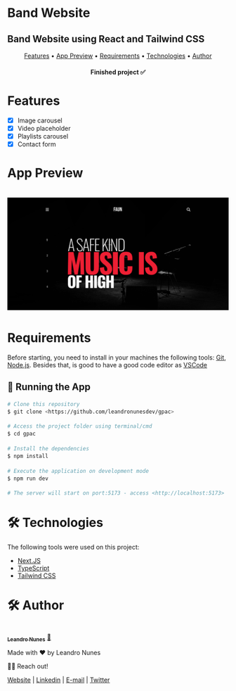 # Band Website

## Band Website using React and Tailwind CSS

<p align="center">
 <a href="#features">Features</a> •
 <a href="#demo">App Preview</a> •
 <a href="#requirements">Requirements</a> •
 <a href="#technologies">Technologies</a> • 
 <a href="#author">Author</a>
</p>

<h4 align="center"> 
	Finished project ✅
</h4>

<h1 id="features">Features</h1>

- [x] Image carousel
- [x] Video placeholder
- [x] Playlists carousel
- [x] Contact form

<h1 id="demo">App Preview</h1>

<h1 align="center">
  <img alt="Band Website" title="#BandWebsite" src="./src/assets/images/band-website-demo.png" />
</h1>

<h1 id="requirements">Requirements</h1>

Before starting, you need to install in your machines the following tools:
[Git](https://git-scm.com), [Node.js](https://nodejs.org/en/).
Besides that, is good to have a good code editor as [VSCode](https://code.visualstudio.com/)

## 🎲 Running the App

```bash
# Clone this repository
$ git clone <https://github.com/leandronunesdev/gpac>

# Access the project folder using terminal/cmd
$ cd gpac

# Install the dependencies
$ npm install

# Execute the application on development mode
$ npm run dev

# The server will start on port:5173 - access <http://localhost:5173>

```

<h1 id="technologies">🛠 Technologies</h1>

The following tools were used on this project:

- [Next.JS](https://nextjs.org/)
- [TypeScript](https://www.typescriptlang.org/)
- [Tailwind CSS](https://tailwindcss.com/)

<h1 id="author">🛠 Author</h1>

<a href="https://github.com/leandronunesdev">
 <img style="border-radius: 50%;" src="https://avatars.githubusercontent.com/u/60386045?s=460&u=b81d71f87ddbf5a2da61abf86227ede788de7d32&v=4" width="100px;" alt=""/>
 <br />
 <sub><b>Leandro Nunes</b></sub></a> <a href="https://github.com/leandronunesdev" title="Leandro">🚀</a>

Made with ❤️ by Leandro Nunes

👋🏽 Reach out!

<a href="https://leandronunes.dev/" target="_blank" rel="noreferrer">Website<a> |
<a href="https://www.linkedin.com/in/leandronunesdev/" target="_blank" rel="noreferrer">Linkedin<a> |
<a href="mailto:nunes.pessoal@gmail.com">E-mail<a> |
<a href="https://twitter.com/leandro_nunes" target="_blank" rel="noreferrer">Twitter<a>
